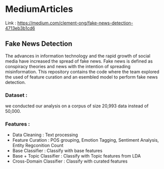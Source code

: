 # MediumArticles
Link : https://medium.com/clement-ong/fake-news-detection-4713eb3b1cd6

## Fake News Detection 
The advances in information technology and the rapid growth of social media have increased the spread of fake news. Fake news is defined as conspiracy theories and news with the intention of spreading misinformation. This repository contains the code where the team explored the used of feature curation and an esembled model to perform fake news detection. 

### Dataset : 
we conducted our analysis on a corpus of size 20,993 data instead of 50,000.

### Features :
- Data Cleaning : Text processing 
- Feature Curation : POS grouping, Emotion Tagging, Sentiment Analysis, Entity Regconition Count
- Base Classifier : Classify with base features
- Base + Topic Classifier : Classify with Topic features from LDA 
- Cross-Domain Classifier : Classify with curated features

